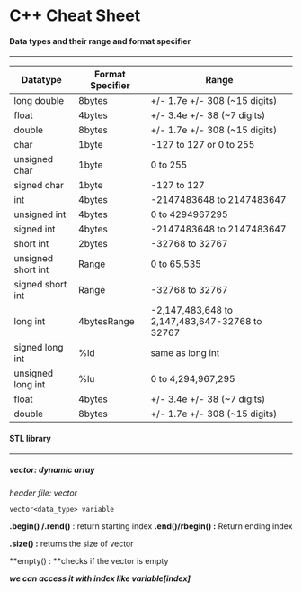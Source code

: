 # C++ Cheat Sheet

#### Data types and their range and format specifier

-------------

| Datatype           | Format Specifier | Range                                          |
| ------------------ | ---------------- | ---------------------------------------------- |
| long double        | 8bytes           | +/- 1.7e +/- 308 (~15 digits)                  |
| float              | 4bytes           | +/- 3.4e +/- 38 (~7 digits)                    |
| double             | 8bytes           | +/- 1.7e +/- 308 (~15 digits)                  |
| char               | 1byte            | -127 to 127 or 0 to 255                        |
| unsigned char      | 1byte            | 0 to 255                                       |
| signed char        | 1byte            | -127 to 127                                    |
| int                | 4bytes           | -2147483648 to 2147483647                      |
| unsigned int       | 4bytes           | 0 to 4294967295                                |
| signed int         | 4bytes           | -2147483648 to 2147483647                      |
| short int          | 2bytes           | -32768 to 32767                                |
| unsigned short int | Range            | 0 to 65,535                                    |
| signed short int   | Range            | -32768 to 32767                                |
| long int           | 4bytesRange      | -2,147,483,648 to 2,147,483,647-32768 to 32767 |
| signed long int    | %ld              | same as long int                               |
| unsigned long int  | %lu              | 0 to 4,294,967,295                             |
| float              | 4bytes           | +/- 3.4e +/- 38 (~7 digits)                    |
| double             | 8bytes           | +/- 1.7e +/- 308 (~15 digits)                  |

#### STL library

------

##### vector: dynamic array

*header file: vector*

```
vector<data_type> variable  
```

**.begin() /.rend()** :  return starting index **.end()/rbegin() :** Return ending index  

**.size() :** returns the size of vector

**empty() : **checks if the vector is empty

***we can access it with index like variable[index]***


